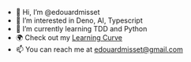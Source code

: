- 👋 Hi, I’m @edouardmisset
- 👀 I’m interested in Deno, AI, Typescript
- 🌱 I’m currently learning TDD and Python
- 🌍 Check out my [Learning Curve](https://edouardmisset.github.io/my-learning-curve/)
- 📫 You can reach me at edouardmisset@gmail.com

<!---
edouardmisset/edouardmisset is a ✨ special ✨ repository because its `README.md` (this file) appears on your GitHub profile.
You can click the Preview link to take a look at your changes.
--->
